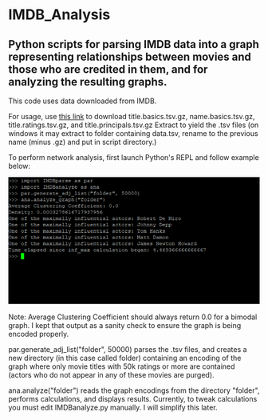 <h1>IMDB_Analysis</h1>
<h2>Python scripts for parsing IMDB data into a graph representing relationships between movies and those who are credited in them, and for analyzing the resulting graphs.</h2>

This code uses data downloaded from IMDB.

For usage,  use <a href="https://datasets.imdbws.com/">this link</a> to download title.basics.tsv.gz, name.basics.tsv.gz, title.ratings.tsv.gz, and title.principals.tsv.gz Extract to yield the .tsv files (on windows it may extract to folder containing data.tsv, rename to the previous name (minus .gz) and put in script directory.)

To perform network analysis, first launch Python's REPL and follow example below:

![Example image](/demo/example.png)

Note: Average Clustering Coefficient should always return 0.0 for a bimodal graph. I kept that output as a sanity check to ensure the graph is being encoded properly.

par.generate_adj_list("folder", 50000) parses the .tsv files, and creates a new directory (in this case called folder) containing an encoding of the graph where only movie titles with 50k ratings or more are contained (actors who do not appear in any of these movies are purged).

ana.analyze("folder") reads the graph encodings from the directory "folder", performs calculations, and displays results. Currently, to tweak calculations you must edit IMDBanalyze.py manually. I will simplify this later.

